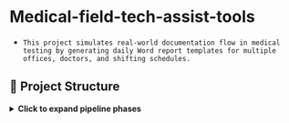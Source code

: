# **Medical-field-tech-assist-tools**

- `This project simulates real-world documentation flow in medical testing by generating daily Word report templates for multiple offices, doctors, and shifting schedules.`

## 📁 Project Structure

<details>
<summary><strong>Click to expand pipeline phases</strong></summary>

---

### 🧭 Purpose

Automate the manual process of preparing daily report templates and associated communication artifacts (email drafts) used in outpatient medical testing procedures a week in advance.

### 📁 Repository Structure

- [`scripts/`](https://github.com/gnrtd/medical_assistance_public/blob/main/1_doc-automation/scripts) – generation scripts 
- [`templates/`](https://github.com/gnrtd/medical_assistance_public/blob/main/1_doc-automation/docs
) – document templates (screenshots)
- [`visuals/`](https://github.com/gnrtd/medical_assistance_public/blob/main/1_doc-automation/visuals
) – infographics
- [`docs/`](https://github.com/gnrtd/medical_assistance_public/tblob/main/1_doc-automation/docs) - [project documentation](https://github.com/gnrtd/medical_assistance_public/blob/main/1_doc-automation/docs/Documentation.jpg)
 
---

### **Components of the project**

- `1_create-daily-report-base (5 variations)` [pic](https://github.com/gnrtd/medical_assistance_public/blob/main/1_doc-automation/templates 
- `2_run-it-by-6-schedules` [pic](https://github.com/gnrtd/medical_assistance_public/blob/main/1_doc-automation/visuals/Schedule_Monthly_Sample.png)
- `3_create-email-drafts-by-6-schedules` [pic](https://github.com/gnrtd/medical_assistance_public/blob/main/1_doc-automation/scripts/AppScript_GmailDraftReport.png)

---

### ⚙️ Features

###  [`1_create-daily-report-base`](https://github.com/gnrtd/medical_assistance_public/blob/main/templates/created_WordReport_template.png)
- Automates daily generation of a report folder with corresponding name and date, using [6 different schedules](https://github.com/gnrtd/medical_assistance_public/blob/main/visuals/Schedule_Monthly_Sample.jpg) a month.
- Automates daily generation `.docx` pre-report templates for 5 different locations with dynamic:
  - Date of test
  - Office address
  - Assigned doctor
  - Optional add-ons (per office rules)

###  [`2_run-it-by-6-schedules`](https://github.com/gnrtd/medical_assistance_public/blob/main/scripts/PowerShell%2BTaskScheduler.png)
- Automates execution of the first step via Task Scheduler using predefined schedule-based triggers.

###  [`3_create-email-drafts-by-6-schedules`](https://github.com/gnrtd/medical_assistance_public/blob/main/scripts/AppScript_GmailDraftReport.png)
- Automates daily generation of e-mail drafts (regarding 6 schedules and 5 locations) for proceeding reports to the next step operational process.

- Supports [custom](https://github.com/gnrtd/medical_assistance_public/blob/main/visuals/Schedule_Monthly_Sample.jpg) office visit patterns:
  - weekly on a specific weekday
  - 1st & 3rd weekdays
  - 2nd & 4th weekdays
  - Biweekly office schedules

- [JSON AppScript](file https://github.com/gnrtd/medical_assistance_public/blob/main/scripts/AppScript_GmailDraftReport.json)
- [Output folder icon](https://github.com/gnrtd/medical_assistance_public/blob/main/visuals/Output_folder.png)

---

### 🛠️ Tech Stack

- **PowerShell**: File/folder automation, date logic, document template population
- **Windows Task Scheduler**: To run script daily
- **Google Apps Script**: Gmail draft creation based on daily templates

---

🔐 Disclaimer All names, schedules, and content are synthetic. This branch is designed strictly for portfolio demonstration and technical evaluation purposes.

</details>




